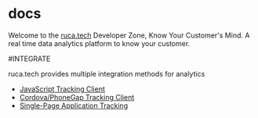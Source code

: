 # docs
Welcome to the [ruca.tech](https://ruca.tech) Developer Zone, Know Your Customer's Mind. A real time data analytics platform to know your customer.

#INTEGRATE

ruca.tech provides multiple integration methods for analytics
* [JavaScript Tracking Client](JavaScript.md)
* [Cordova/PhoneGap Tracking Client](cordova.md)
* [Single-Page Application Tracking](JavaScript.md#event-tracking-for-analytics)
